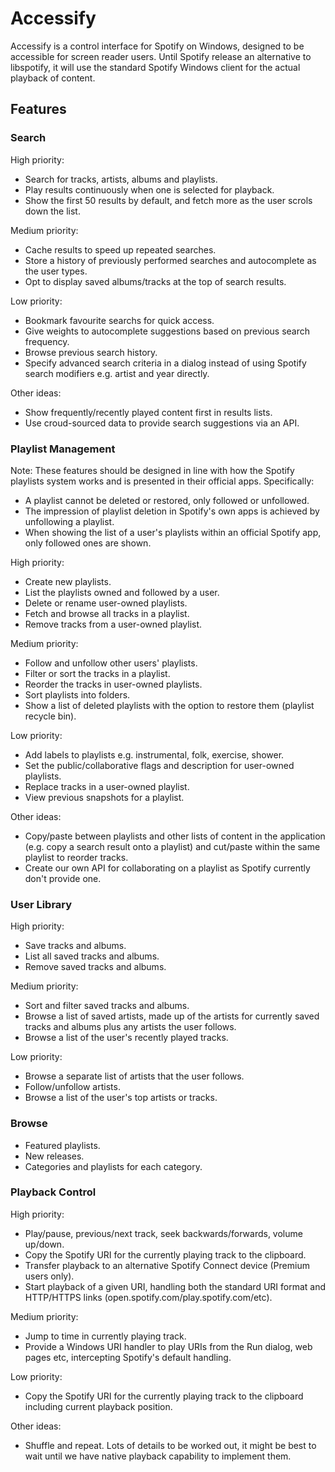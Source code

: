 # Accessify

Accessify is a control interface for Spotify on Windows, designed to be accessible for screen reader users.  Until Spotify release an alternative to libspotify, it will use the standard Spotify Windows client for the actual playback of content.

## Features

### Search

High priority:

- Search for tracks, artists, albums and playlists.
- Play results continuously when one is selected for playback.
- Show the first 50 results by default, and fetch more as the user scrols down the list.

Medium priority:

- Cache results to speed up repeated searches.
- Store a history of previously performed searches and autocomplete as the user types.
- Opt to display saved albums/tracks at the top of search results.

Low priority:

- Bookmark favourite searchs for quick access.
- Give weights to autocomplete suggestions based on previous search frequency.
- Browse previous search history.
- Specify advanced search criteria in a dialog instead of using Spotify search modifiers e.g. artist and year directly.

Other ideas:

- Show frequently/recently played content first in results lists.
- Use croud-sourced data to provide search suggestions via an API.

### Playlist Management

Note: These features should be designed in line with how the Spotify playlists system works and is presented in their official apps.  Specifically:

- A playlist cannot be deleted or restored, only followed or unfollowed.
- The impression of playlist deletion in Spotify's own apps is achieved by unfollowing a playlist.
- When showing the list of a user's playlists within an official Spotify app, only followed ones are shown.

High priority:

- Create new playlists.
- List the playlists owned and followed by a user.
- Delete or rename user-owned playlists.
- Fetch and browse all tracks in a playlist.
- Remove tracks from a user-owned playlist.

Medium priority:

- Follow and unfollow other users' playlists.
- Filter or sort the tracks in a playlist.
- Reorder the tracks in user-owned playlists.
- Sort playlists into folders.
- Show a list of deleted playlists with the option to restore them (playlist recycle bin).

Low priority:

- Add labels to playlists e.g. instrumental, folk, exercise, shower.
- Set the public/collaborative flags and description for user-owned playlists.
- Replace tracks in a user-owned playlist.
- View previous snapshots for a playlist.

Other ideas:

- Copy/paste between playlists and other lists of content in the application (e.g. copy a search result onto a playlist) and cut/paste within the same playlist to reorder tracks.
- Create our own API for collaborating on a playlist as Spotify currently don't provide one.

### User Library

High priority:

- Save tracks and albums.
- List all saved tracks and albums.
- Remove saved tracks and albums.

Medium priority:

- Sort and filter saved tracks and albums.
- Browse a list of saved artists, made up of the artists for currently saved tracks and albums plus any artists the user follows.
- Browse a list of the user's recently played tracks.

Low priority:

- Browse a separate list of artists that the user follows.
- Follow/unfollow artists.
- Browse a list of the user's top artists or tracks.

### Browse

- Featured playlists.
- New releases.
- Categories and playlists for each category.

### Playback Control

High priority:

- Play/pause, previous/next track, seek backwards/forwards, volume up/down.
- Copy the Spotify URI for the currently playing track to the clipboard.
- Transfer playback to an alternative Spotify Connect device (Premium users only).
- Start playback of a given URI, handling both the standard URI format and HTTP/HTTPS links (open.spotify.com/play.spotify.com/etc).

Medium priority:

- Jump to time in currently playing track.
- Provide a Windows URI handler to play URIs from the Run dialog, web pages etc, intercepting Spotify's default handling.

Low priority:

- Copy the Spotify URI for the currently playing track to the clipboard including current playback position.

Other ideas:

- Shuffle and repeat.  Lots of details to be worked out, it might be best to wait until we have native playback capability to implement them.

